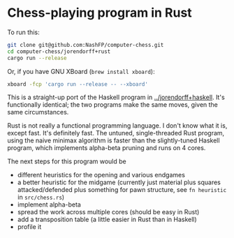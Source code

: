 # Chess-playing program in Rust

To run this:

```sh
git clone git@github.com:NashFP/computer-chess.git
cd computer-chess/jorendorff+rust
cargo run --release
```

Or, if you have GNU XBoard (`brew install xboard`):

```sh
xboard -fcp 'cargo run --release -- --xboard'
```

This is a straight-up port of the Haskell program in [../jorendorff+haskell]().
It's functionally identical;
the two programs make the same moves, given the same circumstances.

Rust is not really a functional programming language.
I don't know what it is, except fast.
It's definitely fast.
The untuned, single-threaded Rust program,
using the naive minimax algorithm
is faster than the slightly-tuned Haskell program,
which implements alpha-beta pruning
and runs on 4 cores.

The next steps for this program would be

*   different heuristics for the opening and various endgames
*   a better heuristic for the midgame (currently just material plus
    squares attacked/defended plus something for pawn structure,
    see `fn heuristic` in `src/chess.rs`)
*   implement alpha-beta
*   spread the work across multiple cores (should be easy in Rust)
*   add a transposition table (a little easier in Rust than in Haskell)
*   profile it
